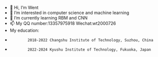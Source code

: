 - 👋 Hi, I’m Went
- 👀 I’m interested in computer science and machine learning
- 🌱 I’m currently learning RBM and CNN
- 📫 My QQ number:13357975918 Wechat:wt2000726
- My education:
-             2018-2022 Changshu Institute of Technology, Suzhou, China
-             2022-2024 Kyushu Institute of Technology, Fukuoka, Japan
<!---
code-wt/code-wt is a ✨ special ✨ repository because its `README.md` (this file) appears on your GitHub profile.
You can click the Preview link to take a look at your changes.
--->
